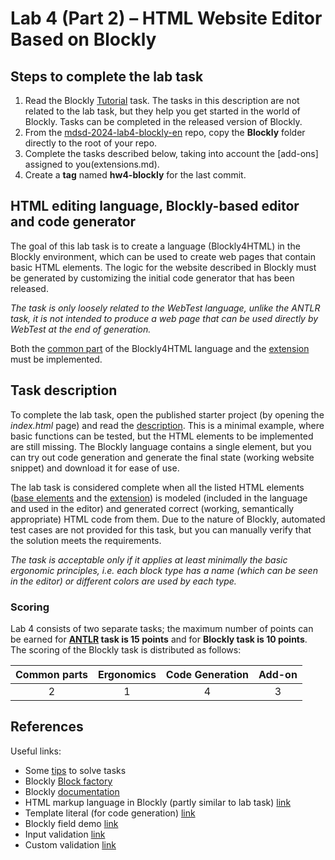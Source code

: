 # Lab 4 (Part 2) – HTML Website Editor Based on Blockly

## Steps to complete the lab task

1. Read the Blockly [Tutorial](materials/blockly_tutorial.pdf) task. The tasks in this description are not related to the lab task, but they help you get started in the world of Blockly. Tasks can be completed in the released version of Blockly.
2. From the [mdsd-2024-lab4-blockly-en](https://github.com/MDSDLab/mdsd-2024-lab4-blockly) repo, copy the **Blockly** folder directly to the root of your repo.
3. Complete the tasks described below, taking into account the [add-ons] assigned to you(extensions.md).
4. Create a **tag** named **hw4-blockly** for the last commit.

## HTML editing language, Blockly-based editor and code generator

The goal of this lab task is to create a language (Blockly4HTML) in the Blockly environment, which can be used to create web pages that contain basic HTML elements. The logic for the website described in Blockly must be generated by customizing the initial code generator that has been released. 

*The task is only loosely related to the WebTest language, unlike the ANTLR task, it is not intended to produce a web page that can be used directly by WebTest at the end of generation.*

Both the [common part](controls.md) of the Blockly4HTML language and the [extension](extensions.md) must be implemented.

## Task description

To complete the lab task, open the published starter project (by opening the *index.html* page) and read the [description](init_example.md). This is a minimal example, where basic functions can be tested, but the HTML elements to be implemented are still missing. The Blockly language contains a single element, but you can try out code generation and generate the final state (working website snippet) and download it for ease of use. 

The lab task is considered complete when all the listed HTML elements ([base elements](controls.md) and the [extension](extensions.md)) is modeled (included in the language and used in the editor) and generated correct (working, semantically appropriate) HTML code from them. Due to the nature of Blockly, automated test cases are not provided for this task, but you can manually verify that the solution meets the requirements. 

*The task is acceptable only if it applies at least minimally the basic ergonomic principles, i.e. each block type has a name (which can be seen in the editor) or different colors are used by each type.*

### Scoring

Lab 4 consists of two separate tasks; the maximum number of points can be earned for **[ANTLR](https://github.com/MDSDLab/LectureMaterials/blob/main/lab4-antlr-en/README.md) task is 15 points** and for **Blockly task is 10 points**. The scoring of the Blockly task is distributed as follows:

| Common parts | Ergonomics | Code Generation | Add-on |
| :-: | :-: | :-: | :-: |
| 2 | 1 | 4 | 3  |

## References

Useful links:

* Some [tips](hints.md) to solve tasks
* Blockly [Block factory](https://blockly-demo.appspot.com/static/demos/blockfactory/index.html)
* Blockly [documentation](https://developers.google.com/blockly/guides/overview)
* HTML markup language in Blockly (partly similar to lab task) [link](http://blocklyhtml.zgtm.de/)
* Template literal (for code generation) [link](https://developer.mozilla.org/en-US/docs/Web/JavaScript/Reference/Template_literals)
* Blockly field demo [link](https://google.github.io/blockly-samples/)
* Input validation [link](http://bekawestberg.me/blog/types-1/)
* Custom validation [link](https://blocklycodelabs.dev/codelabs/validation-and-warnings/index.html#0)
